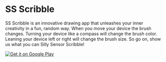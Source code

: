 # SS Scribble

SS Scribble is an innovative drawing app that unleashes your inner creativity in a fun, random way.
When you move your device the brush changes. Turning your device like a compass will change the brush color. Leaning your device left or right will change the brush size.
So go on, show us what you can Silly Sensor Scribble!

<a href="https://play.google.com/store/apps/details?id=com.samdroid.silly.sensor.scribble.scribble">
  <img alt="Get it on Google Play"
       src="https://developer.android.com/images/brand/en_generic_rgb_wo_45.png" />
</a>
